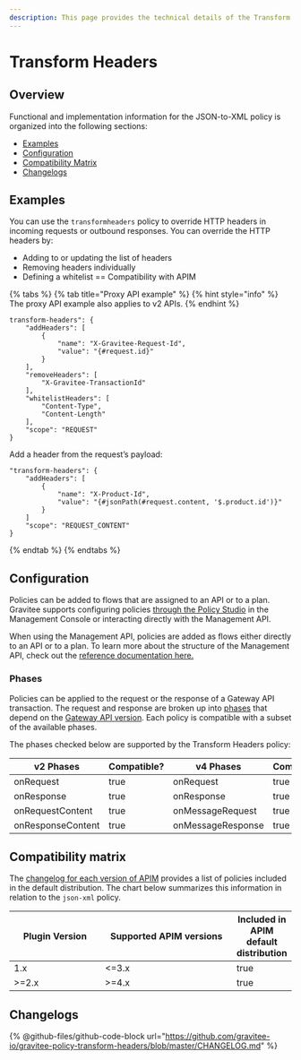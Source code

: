 ```yaml
---
description: This page provides the technical details of the Transform Headers policy
---
```


# Transform Headers

## Overview

Functional and implementation information for the JSON-to-XML policy is organized into the following sections:

* [Examples](template-policy-rework-structure-10.md#examples)
* [Configuration](template-policy-rework-structure-10.md#configuration)
* [Compatibility Matrix](template-policy-rework-structure-10.md#compatibility-matrix)
* [Changelogs](template-policy-rework-structure-10.md#changelogs)

## Examples

You can use the `transformheaders` policy to override HTTP headers in incoming requests or outbound responses. You can override the HTTP headers by:

* Adding to or updating the list of headers
* Removing headers individually
* Defining a whitelist == Compatibility with APIM

{% tabs %}
{% tab title="Proxy API example" %}
{% hint style="info" %}
The proxy API example also applies to v2 APIs.
{% endhint %}

```
transform-headers": {
    "addHeaders": [
        {
            "name": "X-Gravitee-Request-Id",
            "value": "{#request.id}"
        }
    ],
    "removeHeaders": [
        "X-Gravitee-TransactionId"
    ],
    "whitelistHeaders": [
        "Content-Type",
        "Content-Length"
    ],
    "scope": "REQUEST"
}
```

Add a header from the request’s payload:

```
"transform-headers": {
    "addHeaders": [
        {
            "name": "X-Product-Id",
            "value": "{#jsonPath(#request.content, '$.product.id')}"
        }
    ]
    "scope": "REQUEST_CONTENT"
}
```
{% endtab %}
{% endtabs %}

## Configuration

Policies can be added to flows that are assigned to an API or to a plan. Gravitee supports configuring policies [through the Policy Studio](../../guides/policy-design/) in the Management Console or interacting directly with the Management API.

When using the Management API, policies are added as flows either directly to an API or to a plan. To learn more about the structure of the Management API, check out the [reference documentation here.](../management-api-reference/)

### Phases

Policies can be applied to the request or the response of a Gateway API transaction. The request and response are broken up into [phases](broken-reference) that depend on the [Gateway API version](../../overview/gravitee-api-definitions-and-execution-engines.md). Each policy is compatible with a subset of the available phases.

The phases checked below are supported by the Transform Headers policy:

<table data-full-width="false"><thead><tr><th width="209">v2 Phases</th><th width="139" data-type="checkbox">Compatible?</th><th width="188.41136671177264">v4 Phases</th><th data-type="checkbox">Compatible?</th></tr></thead><tbody><tr><td>onRequest</td><td>true</td><td>onRequest</td><td>true</td></tr><tr><td>onResponse</td><td>true</td><td>onResponse</td><td>true</td></tr><tr><td>onRequestContent</td><td>true</td><td>onMessageRequest</td><td>true</td></tr><tr><td>onResponseContent</td><td>true</td><td>onMessageResponse</td><td>true</td></tr></tbody></table>

## Compatibility matrix

The [changelog for each version of APIM](../../releases-and-changelog/changelog/) provides a list of policies included in the default distribution. The chart below summarizes this information in relation to the `json-xml` policy.

<table data-full-width="false"><thead><tr><th width="161.33333333333331">Plugin Version</th><th width="242">Supported APIM versions</th><th data-type="checkbox">Included in APIM default distribution</th></tr></thead><tbody><tr><td>1.x</td><td>&#x3C;=3.x</td><td>true</td></tr><tr><td>>=2.x</td><td>>=4.x</td><td>true</td></tr></tbody></table>

## Changelogs

{% @github-files/github-code-block url="https://github.com/gravitee-io/gravitee-policy-transform-headers/blob/master/CHANGELOG.md" %}
